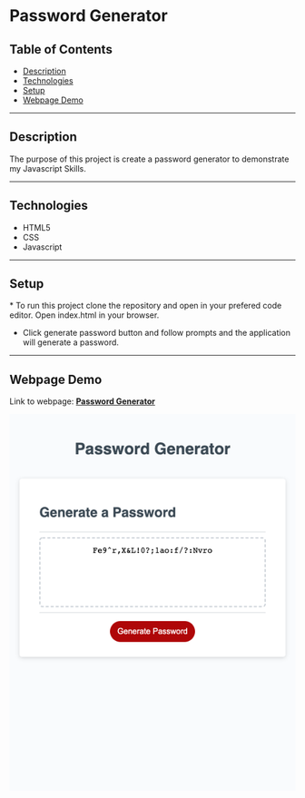 # Password Generator

## Table of Contents

* [Description](#description)
* [Technologies](#technologies)
* [Setup](#setup)
* [Webpage Demo](#webpage-demo)

---

## Description

The purpose of this project is create a password generator to demonstrate my Javascript Skills.

---

## Technologies

* HTML5
* CSS
* Javascript

---

## Setup

* To run this project clone the repository and open in your prefered code editor. Open index.html in your browser.
* Click generate password button and follow prompts and the application will generate a password.

---

## Webpage Demo

Link to webpage: [**Password Generator**](https://jarydknight.github.io/Password-Generator/)

![screenshot of webpage](./assets/images/jarydknight.github.io_Password-Generator_%20.png)